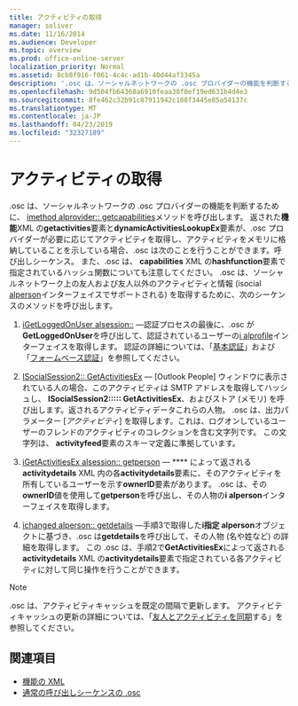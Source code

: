 ```yaml
---
title: アクティビティの取得
manager: soliver
ms.date: 11/16/2014
ms.audience: Developer
ms.topic: overview
ms.prod: office-online-server
localization_priority: Normal
ms.assetid: 8cb8f916-f061-4c4c-ad1b-40d44af3345a
description: '.osc は、ソーシャルネットワークの .osc プロバイダーの機能を判断するために、imethod alprovider:: getcapabilities メソッドを呼び出します。'
ms.openlocfilehash: 9d504fb64368a6910feaa38f0ef19ed631b4d4e3
ms.sourcegitcommit: 8fe462c32b91c87911942c188f3445e85a54137c
ms.translationtype: MT
ms.contentlocale: ja-JP
ms.lasthandoff: 04/23/2019
ms.locfileid: "32327189"
---
```

# <a name="getting-activities"></a>アクティビティの取得

.osc は、ソーシャルネットワークの .osc プロバイダーの機能を判断するために、 [imethod alprovider:: getcapabilities](isocialprovider-getcapabilities.md)メソッドを呼び出します。 返された**機能**XML の**getactivities**要素と**dynamicActivitiesLookupEx**要素が、.osc プロバイダーが必要に応じてアクティビティを取得し、アクティビティをメモリに格納していることを示している場合、.osc は次のことを行うことができます。呼び出しシーケンス。 また、.osc は、 **capabilities** XML の**hashfunction**要素で指定されているハッシュ関数についても注意してください。 .osc は、ソーシャルネットワーク上の友人および友人以外のアクティビティと情報 (isocial [alperson](isocialpersoniunknown.md)インターフェイスでサポートされる) を取得するために、次のシーケンスのメソッドを呼び出します。 
  
1. [iGetLoggedOnUser alsession::](isocialsession-getloggedonuser.md) —認証プロセスの最後に、.osc が**GetLoggedOnUser**を呼び出して、認証されているユーザーの[i alprofile](isocialprofileisocialperson.md)インターフェイスを取得します。 認証の詳細については、「[基本認証](basic-authentication.md)」および「[フォームベース認証](forms-based-authentication.md)」を参照してください。
    
2. [ISocialSession2:: GetActivitiesEx](isocialsession2-getactivitiesex.md) — [Outlook People] ウィンドウに表示されている人の場合、このアクティビティは SMTP アドレスを取得してハッシュし、 **ISocialSession2::::: GetActivitiesEx**、およびストア (メモリ) を呼び出します。返されるアクティビティデータこれらの人物。 .osc は、出力パラメーター [_アクティビティ_] を取得します。これは、ログオンしているユーザーのフレンドのアクティビティのコレクションを含む文字列です。 この文字列は、 **activityfeed**要素のスキーマ定義に準拠しています。 
    
3. [iGetActivitiesEx alsession:: getperson](isocialsession-getperson.md) — **** によって返される**activitydetails** XML 内の各**activitydetails**要素に、そのアクティビティを所有しているユーザーを示す**ownerID**要素があります。 .osc は、その**ownerID**値を使用して**getperson**を呼び出し、その人物の**i alperson**インターフェイスを取得します。 
    
4. [ichanged alperson:: getdetails](isocialperson-getdetails.md) —手順3で取得した**i指定 alperson**オブジェクトに基づき、.osc は**getdetails**を呼び出して、その人物 (名や姓など) の詳細を取得します。 この .osc は、手順2で**GetActivitiesEx**によって返される**activitydetails** XML の**activitydetails**要素で指定されている各アクティビティに対して同じ操作を行うことができます。 
    
> [!NOTE]
> .osc は、アクティビティキャッシュを既定の間隔で更新します。 アクティビティキャッシュの更新の詳細については、「[友人とアクティビティを同期](synchronizing-friends-and-activities.md)する」を参照してください。 
  
## <a name="see-also"></a>関連項目

- [機能の XML](xml-for-capabilities.md)
- [通常の呼び出しシーケンスの .osc](osc-typical-calling-sequences.md)

